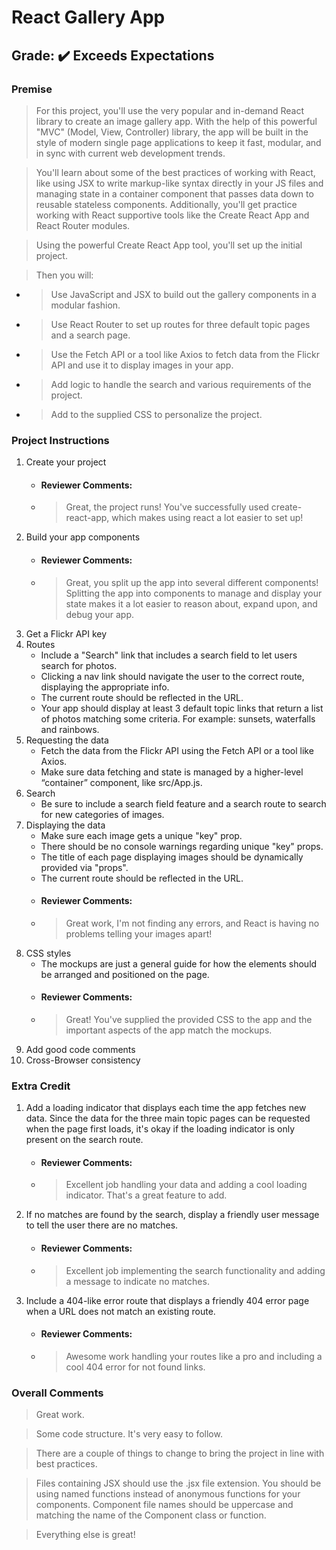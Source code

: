 # React Gallery App
## **Grade:** :heavy_check_mark: Exceeds Expectations
### **Premise** 
>For this project, you'll use the very popular and in-demand React library to create an image gallery app. With the help of this powerful "MVC" (Model, View, Controller) library, the app will be built in the style of modern single page applications to keep it fast, modular, and in sync with current web development trends.

>You'll learn about some of the best practices of working with React, like using JSX to write markup-like syntax directly in your JS files and managing state in a container component that passes data down to reusable stateless components. Additionally, you'll get practice working with React supportive tools like the Create React App and React Router modules.

>Using the powerful Create React App tool, you'll set up the initial project.

>Then you will:

 - >Use JavaScript and JSX to build out the gallery components in a modular fashion.
 - >Use React Router to set up routes for three default topic pages and a search page.
 - >Use the Fetch API or a tool like Axios to fetch data from the Flickr API and use it to display images in your app.
 - >Add logic to handle the search and various requirements of the project.
 - >Add to the supplied CSS to personalize the project.
### **Project Instructions**
1. Create your project
   - #### Reviewer Comments:
   - > Great, the project runs! You've successfully used create-react-app, which makes using react a lot easier to set up!
2. Build your app components
   - #### Reviewer Comments:
   - > Great, you split up the app into several different components! Splitting the app into components to manage and display your state makes it a lot easier to reason about, expand upon, and debug your app.
3. Get a Flickr API key
4. Routes
   - Include a "Search" link that includes a search field to let users search for photos.
   - Clicking a nav link should navigate the user to the correct route, displaying the appropriate info.
   - The current route should be reflected in the URL.
   - Your app should display at least 3 default topic links that return a list of photos matching some criteria. For example: sunsets, waterfalls and rainbows.
5. Requesting the data
   - Fetch the data from the Flickr API using the Fetch API or a tool like Axios.
   - Make sure data fetching and state is managed by a higher-level “container” component, like src/App.js.
6. Search
   - Be sure to include a search field feature and a search route to search for new categories of images.
7. Displaying the data
   - Make sure each image gets a unique "key" prop.
   - There should be no console warnings regarding unique "key" props.
   - The title of each page displaying images should be dynamically provided via "props".
   - The current route should be reflected in the URL.
   - #### Reviewer Comments:
   - > Great work, I'm not finding any errors, and React is having no problems telling your images apart!
8. CSS styles
   - The mockups are just a general guide for how the elements should be arranged and positioned on the page.
   - #### Reviewer Comments:
   - > Great! You've supplied the provided CSS to the app and the important aspects of the app match the mockups.
9. Add good code comments
10. Cross-Browser consistency
### Extra Credit
1. Add a loading indicator that displays each time the app fetches new data. Since the data for the three main topic pages can be requested when the page first loads, it's okay if the loading indicator is only present on the search route.
   - #### Reviewer Comments:
   - > Excellent job handling your data and adding a cool loading indicator. That's a great feature to add.
2. If no matches are found by the search, display a friendly user message to tell the user there are no matches.
   - #### Reviewer Comments:
   - > Excellent job implementing the search functionality and adding a message to indicate no matches.
3. Include a 404-like error route that displays a friendly 404 error page when a URL does not match an existing route.
   - #### Reviewer Comments:
   - > Awesome work handling your routes like a pro and including a cool 404 error for not found links.
### Overall Comments
> Great work.

> Some code structure. It's very easy to follow.

> There are a couple of things to change to bring the project in line with best practices.

> Files containing JSX should use the .jsx file extension. You should be using named functions instead of anonymous functions for your components. Component file names should be uppercase and matching the name of the Component class or function.

> Everything else is great!
